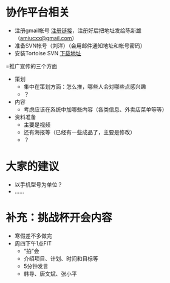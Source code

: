 # 协作平台相关 #
  * 注册gmail帐号 [注册链接](http://mail.google.com)，注册好后把地址发给陈新雄（amiucxx@gmail.com）
  * 准备SVN帐号（刘洋）（会用邮件通知地址和帐号密码）
  * 安装Tortoise SVN [下载地址](http://166.111.69.131/private/TortoiseSVN.msi)

=推广宣传的三个方面
  * 策划
    * 集中在策划方面：怎么推，哪些人会对哪些点感兴趣
    * ？
  * 内容
    * 考虑应该在系统中加哪些内容（各类信息、外卖店菜单等等）
  * 资料准备
    * 主要是视频
    * 还有海报等（已经有一些成品了，主要是修改）
    * ？

# 大家的建议 #
  * 以手机型号为单位？
  * ……

# 补充：挑战杯开会内容 #
  * 寒假差不多做完
  * 周四下午1点FIT
    * “拍”会
    * 介绍项目、计划、时间和目标等
    * 5分钟发言
    * 韩导、唐文斌、张小平